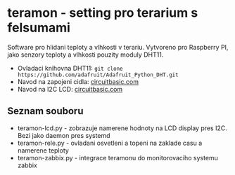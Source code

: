 # teramon - setting pro terarium s felsumami

Software pro hlidani teploty a vlhkosti v terariu. Vytvoreno pro Raspberry PI, jako senzory teploty a vlhkosti pouzity moduly DHT11.

* Ovladaci knihovna DHT11: `git clone https://github.com/adafruit/Adafruit_Python_DHT.git`
* Navod na zapojeni cidla: [circuitbasic.com](http://www.circuitbasics.com/how-to-set-up-the-dht11-humidity-sensor-on-the-raspberry-pi/)
* Navod na I2C LCD: [circuitbasic.com](http://www.circuitbasics.com/raspberry-pi-i2c-lcd-set-up-and-programming/)

## Seznam souboru

* teramon-lcd.py - zobrazuje namerene hodnoty na LCD display pres I2C. Bezi jako daemon pres systemd
* teramon-rele.py - ovladani osvetleni a topeni na zaklade casu a namerene teploty
* teramon-zabbix.py - integrace teramonu do monitorovaciho systemu zabbix
